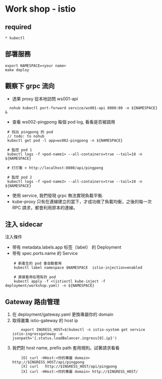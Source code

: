 # Work shop - istio
## required
    * kubectl 

## 部署服務
````
export NAMESPACE=<your name>
make deploy
````

## 觀察下 grpc 流向

* 透果 proxy 從本地訪問 ws001-api
````
  nohub kubectl port-forward service/ws001-api 8080:80 -n ${NAMESPACE} &
````

* 查看 ws002-pingpong 每個 pod log, 看看是否被調用
````
 # 找出 pingpong 的 pod 
 // todo: to nohub
 kubectl get pod -l app=ws002-pingpong -n ${NAMESPACE}

 # 監控 pod 1 
 kubectl logs -f <pod-name1> --all-containers=true --tail=10 -n  ${NAMESPACE}

 # 打打看 > http://localhost:8080/api/pingpong

 # 監控 pod 2 
 kubectl logs -f <pod-name2> --all-containers=true --tail=10 -n  ${NAMESPACE}

````
* 使用 service, 我們發現 grpc 無法實現負載平衡. 
* kube-proxy 只有在連線建立的當下，才成功做了負載均衡，之後的每一次 RPC 請求，都會利用原本的連線。

## 注入 sidecar
注入條件
* 带有 metadata.labels.app  标签（label） 的 Deployment
* 带有 spec.ports.name  的 Service
````
    # 新產生的 pod 會自動套用
    kubectl label namespace $NAMESPACE  istio-injection=enabled

    # 直接套用在現有的 pod
    kubectl apply -f <(istioctl kube-inject -f deployment/workshop.yaml) -n ${NAMESPACE}
````

## Gateway 路由管理
1. 在 deployment/gateway.yaml 更換專屬你的 domain
1. 取得叢集 istio-gateway 的 host ip
    ````
        export INGRESS_HOST=$(kubectl -n istio-system get service istio-ingressgateway -o jsonpath='{.status.loadBalancer.ingress[0].ip}')
    ````
1. 我們對 host name, prefix path 套用規則。試著請求看看
    ````
        [O] curl -HHost:<你的專屬 domain> http://$INGRESS_HOST/api/pingpong 
        [X] curl   http://$INGRESS_HOST/api/pingpong 
        [X] curl -HHost:<你的專屬 domain> http://$INGRESS_HOST/
     ````